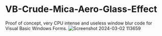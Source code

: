 # VB-Crude-Mica-Aero-Glass-Effect
Proof of concept, very CPU intense and useless window blur code for Visual Basic Windows Forms.
![Screenshot 2024-03-02 113659](https://github.com/escardel/VB-Crude-Mica-Aero-Glass-Effect/assets/39771493/75fb3992-db68-433a-9666-e8ece5fc5c76)
